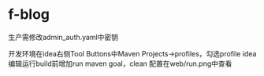 # f-blog

生产需修改admin_auth.yaml中密钥

开发环境在idea右侧Tool Buttons中Maven Projects->profiles，勾选profile
idea编辑运行build前增加run maven goal，clean
配置在web/run.png中查看